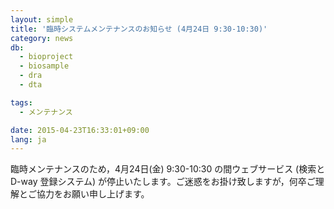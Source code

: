 ```yaml
---
layout: simple
title: '臨時システムメンテナンスのお知らせ (4月24日 9:30-10:30)'
category: news
db:
  - bioproject
  - biosample
  - dra
  - dta

tags:
  - メンテナンス

date: 2015-04-23T16:33:01+09:00
lang: ja
---
```


臨時メンテナンスのため，4月24日(金) 9:30-10:30 の間ウェブサービス (検索と D-way 登録システム) が停止いたします。ご迷惑をお掛け致しますが，何卒ご理解とご協力をお願い申し上げます。
